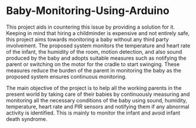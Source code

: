 # Baby-Monitoring-Using-Arduino
This project aids in countering this issue by providing a solution for it.
Keeping in mind that hiring a childminder is expensive and not entirely safe, this project
aims towards monitoring a baby without any third party involvement. The proposed
system monitors the temperature and heart rate of the infant, the humidity of the room,
motion detection, and also sound produced by the baby and adopts suitable measures
such as notifying the parent or switching on the motor for the cradle to start swinging.
These measures reduce the burden of the parent in monitoring the baby as the proposed
system ensures continuous monitoring. 

The main objective of the project is to help all the working parents in the present world
by taking care of their babies by continuously measuring and monitoring all the necessary
conditions of the baby using sound, humidity, temperature, heart rate and PIR sensors and
notifying them if any abnormal activity is identified. This is mainly to monitor the infant
and avoid infant death syndrome.
